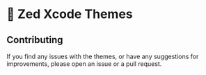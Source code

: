 # 🍎 Zed Xcode Themes

## Contributing

If you find any issues with the themes, or have any suggestions for improvements, please open an issue or a pull request.
